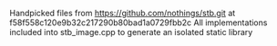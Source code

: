 Handpicked files from https://github.com/nothings/stb.git at f58f558c120e9b32c217290b80bad1a0729fbb2c
All implementations included into stb_image.cpp to generate an isolated static library